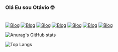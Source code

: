 ### Olá Eu sou Otávio 🤓

#
[![Blog](https://img.shields.io/badge/HTML5-E34F26?style=for-the-badge&logo=html5&logoColor=white)](#)
[![Blog](https://img.shields.io/badge/CSS3-1572B6?style=for-the-badge&logo=css3&logoColor=white)](#)
[![Blog](https://img.shields.io/badge/JavaScript-323330?style=for-the-badge&logo=javascript&logoColor=F7DF1E)](#)
[![Blog](https://img.shields.io/badge/PHP-777BB4?style=for-the-badge&logo=php&logoColor=white)](#)
[![Blog](https://img.shields.io/badge/Bootstrap-563D7C?style=for-the-badge&logo=bootstrap&logoColor=white)](#)
[![Blog](https://img.shields.io/badge/Laravel-FF2D20?style=for-the-badge&logo=laravel&logoColor=white)](#)
[![Blog](https://img.shields.io/badge/MySQL-00000F?style=for-the-badge&logo=mysql&logoColor=white)](#)



![Anurag's GitHub stats](https://github-readme-stats.vercel.app/api?username=OtavioAlvim&show_icons=true&theme=radical)


![Top Langs](https://github-readme-stats.vercel.app/api/top-langs/?username=OtavioAlvim)
